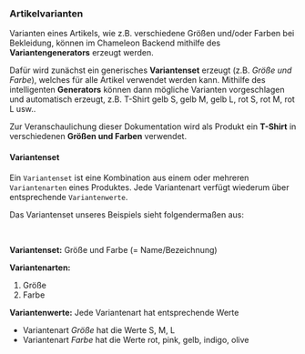 ### Artikelvarianten


Varianten eines Artikels, wie z.B. verschiedene Größen und/oder Farben bei Bekleidung, können im Chameleon Backend mithilfe des **Variantengenerators** erzeugt werden.

Dafür wird zunächst ein generisches **Variantenset** erzeugt (z.B. *Größe und Farbe*), welches für alle Artikel verwendet werden kann. Mithilfe des intelligenten **Generators** können dann mögliche Varianten vorgeschlagen und automatisch erzeugt, z.B. T-Shirt gelb S, gelb M, gelb L, rot S, rot M, rot L usw..

Zur Veranschaulichung dieser Dokumentation wird als Produkt ein **T-Shirt** in verschiedenen **Größen und Farben** verwendet.

#### Variantenset


Ein `Variantenset` ist eine Kombination aus einem oder mehreren `Variantenarten` eines Produktes. Jede Variantenart verfügt wiederum über entsprechende `Variantenwerte`.

Das Variantenset unseres Beispiels sieht folgendermaßen aus:

<br>

**Variantenset:** Größe und Farbe (= Name/Bezeichnung)
    
**Variantenarten:**
 1. Größe
 2. Farbe
    
**Variantenwerte:** Jede Variantenart hat entsprechende Werte
 * Variantenart _Größe_ hat die Werte S, M, L
 * Variantenart _Farbe_ hat die Werte rot, pink, gelb, indigo, olive

      







